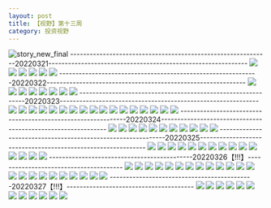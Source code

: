 ```yaml
---
layout: post
title: 【视野】第十三周
category: 投资视野
---
```

![story_new_final](http://rbwl8nwm4.hd-bkt.clouddn.com/img/story_new_final_0322.png)
-------------------------------------------------------------20220321-------------------------------------------------------------
![](http://rbwl8nwm4.hd-bkt.clouddn.com/img/factors-0321-2.PNG)
![](http://rbwl8nwm4.hd-bkt.clouddn.com/img/factors-0321-1.PNG)
![](http://rbwl8nwm4.hd-bkt.clouddn.com/img/factors-0321-3.png)
![](http://rbwl8nwm4.hd-bkt.clouddn.com/img/factors-0321-4.png)
![](http://rbwl8nwm4.hd-bkt.clouddn.com/img/factors-0321-5.png)
![](http://rbwl8nwm4.hd-bkt.clouddn.com/img/factors-0321-6.png)
-------------------------------------------------------------20220322-------------------------------------------------------------
![](http://rbwl8nwm4.hd-bkt.clouddn.com/img/factors-0322-1.png)
![](http://rbwl8nwm4.hd-bkt.clouddn.com/img/factors-0322-2.png)
![](http://rbwl8nwm4.hd-bkt.clouddn.com/img/factors-0322-3.png)
![](http://rbwl8nwm4.hd-bkt.clouddn.com/img/factors-0322-4.png)
![](http://rbwl8nwm4.hd-bkt.clouddn.com/img/factors-0322-5.png)
![](http://rbwl8nwm4.hd-bkt.clouddn.com/img/factors-0322-6.png)
![](http://rbwl8nwm4.hd-bkt.clouddn.com/img/factors-0322-7.png)
![](http://rbwl8nwm4.hd-bkt.clouddn.com/img/factors-0322-8.png)
-------------------------------------------------------------20220323-------------------------------------------------------------
![](http://rbwl8nwm4.hd-bkt.clouddn.com/img/factors-220323-1.png)
![](http://rbwl8nwm4.hd-bkt.clouddn.com/img/factors-220323-2.png)
![](http://rbwl8nwm4.hd-bkt.clouddn.com/img/factors-220323-3.png)
![](http://rbwl8nwm4.hd-bkt.clouddn.com/img/factors-220323-4.png)
![](http://rbwl8nwm4.hd-bkt.clouddn.com/img/factors-220323-5.png)
![](http://rbwl8nwm4.hd-bkt.clouddn.com/img/factors-220323-6.png)
![](http://rbwl8nwm4.hd-bkt.clouddn.com/img/factors-220323-7.png)
![](http://rbwl8nwm4.hd-bkt.clouddn.com/img/factors-220323-8.png)
![](http://rbwl8nwm4.hd-bkt.clouddn.com/img/factors-220323-9.png)
![](http://rbwl8nwm4.hd-bkt.clouddn.com/img/factors-220323-10.png)
![](http://rbwl8nwm4.hd-bkt.clouddn.com/img/factors-220323-11.png)
![](http://rbwl8nwm4.hd-bkt.clouddn.com/img/factors-220323-12.png)
![](http://rbwl8nwm4.hd-bkt.clouddn.com/img/factors-220323-13.png)
![](http://rbwl8nwm4.hd-bkt.clouddn.com/img/factors-220323-14.png)
![](http://rbwl8nwm4.hd-bkt.clouddn.com/img/factors-220323-15.png)
![](http://rbwl8nwm4.hd-bkt.clouddn.com/img/factors-220323-16.png)
![](http://rbwl8nwm4.hd-bkt.clouddn.com/img/factors-220323-17.png)
-------------------------------------------------------------20220324-------------------------------------------------------------
![](http://rbwl8nwm4.hd-bkt.clouddn.com/img/factors-220325-1.png)
![](http://rbwl8nwm4.hd-bkt.clouddn.com/img/factors-220324-2.png)
![](http://rbwl8nwm4.hd-bkt.clouddn.com/img/factors-220324-3.png)
![](http://rbwl8nwm4.hd-bkt.clouddn.com/img/factors-220324-4.png)
![](http://rbwl8nwm4.hd-bkt.clouddn.com/img/factors-220324-5.png)
![](http://rbwl8nwm4.hd-bkt.clouddn.com/img/factors-220324-6.png)
![](http://rbwl8nwm4.hd-bkt.clouddn.com/img/factors-220324-7.png)
![](http://rbwl8nwm4.hd-bkt.clouddn.com/img/factors-220324-8.png)
![](http://rbwl8nwm4.hd-bkt.clouddn.com/img/factors-220324-9.png)
![](http://rbwl8nwm4.hd-bkt.clouddn.com/img/factors-220324-10.png)
![](http://rbwl8nwm4.hd-bkt.clouddn.com/img/factors-220324-11.png)
-------------------------------------------------------------20220325-------------------------------------------------------------
![](http://rbwl8nwm4.hd-bkt.clouddn.com/img/factors-220325-new-1.png)
![](http://rbwl8nwm4.hd-bkt.clouddn.com/img/factors-220325-new-2.png)
![](http://rbwl8nwm4.hd-bkt.clouddn.com/img/factors-220325-new-3.png)
![](http://rbwl8nwm4.hd-bkt.clouddn.com/img/factors-220325-new-4.png)
![](http://rbwl8nwm4.hd-bkt.clouddn.com/img/factors-220325-new-5.png)
![](http://rbwl8nwm4.hd-bkt.clouddn.com/img/factors-220325-new-6.png)
![](http://rbwl8nwm4.hd-bkt.clouddn.com/img/factors-220325-new-7.png)
![](http://rbwl8nwm4.hd-bkt.clouddn.com/img/factors-220325-new-8.png)
![](http://rbwl8nwm4.hd-bkt.clouddn.com/img/factors-220325-new-9.png)
![](http://rbwl8nwm4.hd-bkt.clouddn.com/img/factors-220325-new-10.png)
![](http://rbwl8nwm4.hd-bkt.clouddn.com/img/factors-220325-new-11.png)
![](http://rbwl8nwm4.hd-bkt.clouddn.com/img/factors-220325-new-12.png)
![](http://rbwl8nwm4.hd-bkt.clouddn.com/img/factors-220325-new-13.png)
![](http://rbwl8nwm4.hd-bkt.clouddn.com/img/factors-220325-new-14.png)
![](http://rbwl8nwm4.hd-bkt.clouddn.com/img/factors-220325-new-15.png)
--------------------------------------------20220326【!!!】---------------------------------------
![](http://rbwl8nwm4.hd-bkt.clouddn.com/img/factors-220326-1.png)
![](http://rbwl8nwm4.hd-bkt.clouddn.com/img/factors-220326-2.png)
![](http://rbwl8nwm4.hd-bkt.clouddn.com/img/factors-220326-3.png)
![](http://rbwl8nwm4.hd-bkt.clouddn.com/img/factors-220326-4.png)
![](http://rbwl8nwm4.hd-bkt.clouddn.com/img/factors-220326-5.png)
![](http://rbwl8nwm4.hd-bkt.clouddn.com/img/factors-220326-6.png)
![](http://rbwl8nwm4.hd-bkt.clouddn.com/img/factors-220326-7.png)
![](http://rbwl8nwm4.hd-bkt.clouddn.com/img/factors-220326-8.png)
![](http://rbwl8nwm4.hd-bkt.clouddn.com/img/factors-220326-9.png)
![](http://rbwl8nwm4.hd-bkt.clouddn.com/img/factors-220326-10.png)
![](http://rbwl8nwm4.hd-bkt.clouddn.com/img/factors-220326-11.png)
![](http://rbwl8nwm4.hd-bkt.clouddn.com/img/factors-220326-12.png)
![](http://rbwl8nwm4.hd-bkt.clouddn.com/img/factors-220326-13.png)
![](http://rbwl8nwm4.hd-bkt.clouddn.com/img/factors-220326-14.png)
![](http://rbwl8nwm4.hd-bkt.clouddn.com/img/factors-220326-15.png)
![](http://rbwl8nwm4.hd-bkt.clouddn.com/img/factors-220326-16.png)
![](http://rbwl8nwm4.hd-bkt.clouddn.com/img/factors-220326-17.png)
![](http://rbwl8nwm4.hd-bkt.clouddn.com/img/factors-220326-18.png)
![](http://rbwl8nwm4.hd-bkt.clouddn.com/img/factors-220326-19.png)
![](http://rbwl8nwm4.hd-bkt.clouddn.com/img/factors-220326-20.png)
![](http://rbwl8nwm4.hd-bkt.clouddn.com/img/factors-220326-21.png)
![](http://rbwl8nwm4.hd-bkt.clouddn.com/img/factors-220326-22.png)
![](http://rbwl8nwm4.hd-bkt.clouddn.com/img/factors-220326-23.png)
--------------------------------------------20220327【!!!】---------------------------------------
![](http://rbwl8nwm4.hd-bkt.clouddn.com/img/factors-220327-1.png)
![](http://rbwl8nwm4.hd-bkt.clouddn.com/img/factors-220327-2.png)
![](http://rbwl8nwm4.hd-bkt.clouddn.com/img/factors-220327-3.png)
![](http://rbwl8nwm4.hd-bkt.clouddn.com/img/factors-220327-4.png)
![](http://rbwl8nwm4.hd-bkt.clouddn.com/img/factors-220327-5.png)
![](http://rbwl8nwm4.hd-bkt.clouddn.com/img/factors-220327-6.png)
![](http://rbwl8nwm4.hd-bkt.clouddn.com/img/factors-220327-7.png)
![](http://rbwl8nwm4.hd-bkt.clouddn.com/img/factors-220327-8.png)
![](http://rbwl8nwm4.hd-bkt.clouddn.com/img/factors-220327-9.png)
![](http://rbwl8nwm4.hd-bkt.clouddn.com/img/factors-220327-10.png)
![](http://rbwl8nwm4.hd-bkt.clouddn.com/img/factors-220327-11.png)
![](http://rbwl8nwm4.hd-bkt.clouddn.com/img/factors-220327-12.png)

  





